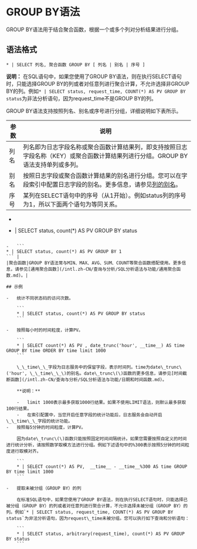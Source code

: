 # GROUP BY语法

GROUP BY语法用于结合聚合函数，根据一个或多个列对分析结果进行分组。

## 语法格式

```
* | SELECT 列名, 聚合函数 GROUP BY [ 列名 | 别名 | 序号 ]
```

**说明：** 在SQL语句中，如果您使用了GROUP BY语法，则在执行SELECT语句时，只能选择GROUP BY的列或者对任意列进行聚合计算，不允许选择非GROUP BY的列。例如`* | SELECT status, request_time, COUNT(*) AS PV GROUP BY status`为非法分析语句，因为request\_time不是GROUP BY的列。

GROUP BY语法支持按照列名、别名或序号进行分组，详细说明如下表所示。

|参数|说明|
|--|--|
|列名|列名即为日志字段名称或聚合函数计算结果列，即支持按照日志字段名称（KEY）或聚合函数计算结果列进行分组。GROUP BY语法支持单列或多列。 |
|别名|按照日志字段或聚合函数计算结果的别名进行分组。您可以在字段索引中配置日志字段的别名。更多信息，请参见[列的别名](/intl.zh-CN/查询与分析/SQL分析语法与功能/列的别名.md)。 |
|序号|某列在SELECT语句中的序号（从1开始）。例如status列的序号为1，所以下面两个语句为等同关系。

-   ```
* | SELECT status, count(*) AS PV GROUP BY status
```

-   ```
* | SELECT status, count(*) AS PV GROUP BY 1
``` |
|聚合函数|GROUP BY语法常与MIN、MAX、AVG、SUM、COUNT等聚合函数搭配使用。更多信息，请参见[通用聚合函数](/intl.zh-CN/查询与分析/SQL分析语法与功能/通用聚合函数.md)。|

## 示例

-   统计不同状态码的访问次数。

    ```
    * | SELECT status, count(*) AS PV GROUP BY status
    ```

-   按照每小时的时间粒度，计算PV。

    ```
    * | SELECT count(*) AS PV , date_trunc('hour', __time__) AS time GROUP BY time ORDER BY time limit 1000                            
    ```

    \_\_time\_\_字段为日志服务中的保留字段，表示时间列。time为date\_trunc\('hour', \_\_time\_\_\)的别名。date\_trunc\(\)函数的更多信息，请参见[时间截断函数](/intl.zh-CN/查询与分析/SQL分析语法与功能/日期和时间函数.md)。

    **说明：**

    -   limit 1000表示最多获取1000行结果。如果不使用LIMIT语法，则默认最多获取100行结果。
    -   在索引配置中，当您开启任意字段的统计功能后，日志服务会自动开启\_\_time\_\_字段的统计功能。
-   按照每5分钟的时间粒度，计算PV。

    因为date\_trunc\(\)函数只能按照固定时间间隔统计。如果您需要按照自定义的时间进行统计分析，请按照数学取模方法进行分组。例如下述语句中的%300表示按照5分钟的时间粒度进行取模对齐。

    ```
    * | SELECT count(*) AS PV,  __time__ - __time__%300 AS time GROUP BY time limit 1000
    ```

-   提取未被分组（GROUP BY）的列

    在标准SQL语句中，如果您使用了GROUP BY语法，则在执行SELECT语句时，只能选择已被分组（GROUP BY）的列或者对任意列进行聚合计算，不允许选择未被分组（GROUP BY）的列。例如`* | SELECT status, request_time, COUNT(*) AS PV GROUP BY status`为非法分析语句，因为request\_time未被分组。您可以执行如下查询和分析语句：

    ```
    * | SELECT status, arbitrary(request_time), count(*) AS PV GROUP BY status
    ```


